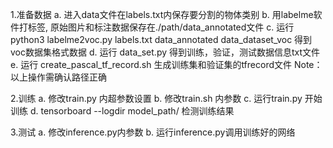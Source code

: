 1.准备数据
  a. 进入data文件在labels.txt内保存要分割的物体类别
  b. 用labelme软件打标签, 原始图片和标注数据保存在./path/data_annotated文件
  c. 运行 python3 labelme2voc.py labels.txt data_annotated data_dataset_voc
     得到voc数据集格式数据
  d. 运行 data_set.py 得到训练，验证，测试数据信息txt文件 
  e. 运行 create_pascal_tf_record.sh 生成训练集和验证集的tfrecord文件 
  Note：以上操作需确认路径正确

2.训练
  a. 修改train.py 内超参数设置
  b. 修改train.sh 内参数 
  c. 运行train.py 开始训练
  d. tensorboard  --logdir  model_path/ 检测训练结果

3.测试
  a. 修改inference.py内参数 
  b. 运行inference.py调用训练好的网络 
